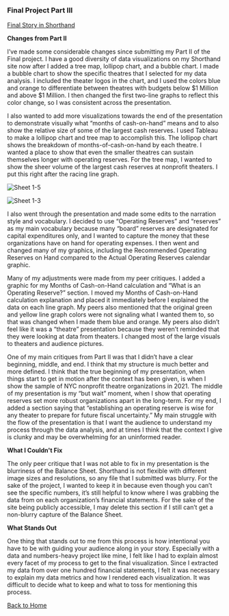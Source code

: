 ### Final Project Part III

[Final Story in Shorthand](https://carnegiemellon.shorthandstories.com/cashonhand/index.html)

**Changes from Part II**

I’ve made some considerable changes since submitting my Part II of the Final project. I have a good diversity of data visualizations on my Shorthand site now after I added a tree map, lollipop chart, and a bubble chart. I made a bubble chart to show the specific theatres that I selected for my data analysis. I included the theater logos in the chart, and I used the colors blue and orange to differentiate between theatres with budgets below $1 Million and above $1 Million. I then changed the first two-line graphs to reflect this color change, so I was consistent across the presentation. 

I also wanted to add more visualizations towards the end of the presentation to demonstrate visually what “months of cash-on-hand” means and to also show the relative size of some of the largest cash reserves. I used Tableau to make a lollipop chart and tree map to accomplish this. The lollipop chart shows the breakdown of months-of-cash-on-hand by each theatre. I wanted a place to show that even the smaller theatres can sustain themselves longer with operating reserves. For the tree map, I wanted to show the sheer volume of the largest cash reserves at nonprofit theaters. I put this right after the racing line graph. 


![Sheet 1-5](https://user-images.githubusercontent.com/112351182/195489167-895e17d9-36e0-45f6-82d5-a98d459b7767.png)


![Sheet 1-3](https://user-images.githubusercontent.com/112351182/195489180-c620856e-67f4-4b59-8818-ae94d0ba0aa4.png)


I also went through the presentation and made some edits to the narration style and vocabulary. I decided to use “Operating Reserves” and “reserves” as my main vocabulary because many “board” reserves are designated for capital expenditures only, and I wanted to capture the money that these organizations have on hand for operating expenses. I then went and changed many of my graphics, including the Recommended Operating Reserves on Hand compared to the Actual Operating Reserves calendar graphic. 

Many of my adjustments were made from my peer critiques. I added a graphic for my Months of Cash-on-Hand calculation and “What is an Operating Reserve?” section. I moved my Months of Cash-on-Hand calculation explanation and placed it immediately before I explained the data on each line graph. My peers also mentioned that the original green and yellow line graph colors were not signaling what I wanted them to, so that was changed when I made them blue and orange. My peers also didn’t feel like it was a “theatre” presentation because they weren’t reminded that they were looking at data from theaters. I changed most of the large visuals to theaters and audience pictures. 

One of my main critiques from Part II was that I didn’t have a clear beginning, middle, and end. I think that my structure is much better and more defined. I think that the true beginning of my presentation, when things start to get in motion after the context has been given, is when I show the sample of NYC nonprofit theatre organizations in 2021. The middle of my presentation is my “but wait” moment, when I show that operating reserves set more robust organizations apart in the long-term. For my end, I added a section saying that “establishing an operating reserve is wise for any theater to prepare for future fiscal uncertainty.” My main struggle with the flow of the presentation is that I want the audience to understand my process through the data analysis, and at times I think that the context I give is clunky and may be overwhelming for an uninformed reader. 

**What I Couldn't Fix**

The only peer critique that I was not able to fix in my presentation is the blurriness of the Balance Sheet. Shorthand is not flexible with different image sizes and resolutions, so any file that I submitted was blurry. For the sake of the project, I wanted to keep it in because even though you can’t see the specific numbers, it’s still helpful to know where I was grabbing the data from on each organization’s financial statements. For the sake of the site being publicly accessible, I may delete this section if I still can’t get a non-blurry capture of the Balance Sheet. 

**What Stands Out**

One thing that stands out to me from this process is how intentional you have to be with guiding your audience along in your story. Especially with a data and numbers-heavy project like mine, I felt like I had to explain almost every facet of my process to get to the final visualization. Since I extracted my data from over one hundred financial statements, I felt it was necessary to explain my data metrics and how I rendered each visualization. It was difficult to decide what to keep and what to toss for mentioning this process. 

[Back to Home](README.md)
